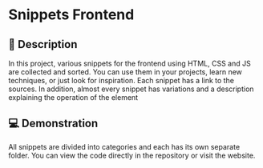 # Snippets Frontend
## 📜 Description 
In this project, various snippets for the frontend using HTML, CSS and JS are collected and sorted. You can use them in your projects, learn new techniques, or just look for inspiration. Each snippet has a link to the sources. In addition, almost every snippet has variations and a description explaining the operation of the element

## 💻 Demonstration
All snippets are divided into categories and each has its own separate folder. You can view the code directly in the repository or visit the website.

